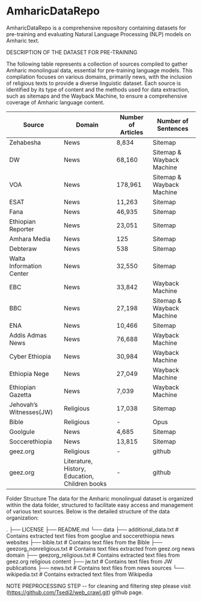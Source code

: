 # AmharicDataRepo
AmharicDataRepo is a comprehensive repository containing datasets for pre-training and evaluating Natural Language Processing (NLP) models on Amharic text. 

DESCRIPTION OF THE DATASET FOR PRE-TRAINING

The following table represents a collection of sources compiled to gather Amharic monolingual data, essential for pre-training language models. This compilation focuses on various domains, primarily news, with the inclusion of religious texts to provide a diverse linguistic dataset. Each source is identified by its type of content and the methods used for data extraction, such as sitemaps and the Wayback Machine, to ensure a comprehensive coverage of Amharic language content.


| Source                  | Domain     | Number of Articles | Number of Sentences                |
|-------------------------|------------|--------------------|------------------------------------|
| Zehabesha               | News       | 8,834              | Sitemap                            |
| DW                      | News       | 68,160             | Sitemap & Wayback Machine          |
| VOA                     | News       | 178,961            | Sitemap & Wayback Machine          |
| ESAT                    | News       | 11,263             | Sitemap                            |
| Fana                    | News       | 46,935             | Sitemap                            |
| Ethiopian Reporter      | News       | 23,051             | Sitemap                            |
| Amhara Media            | News       | 125                | Sitemap                            |
| Debteraw                | News       | 538                | Sitemap                            |
| Walta Information Center| News       | 32,550             | Sitemap                            |
| EBC                     | News       | 33,842             | Wayback Machine                    |
| BBC                     | News       | 27,198             | Sitemap & Wayback Machine          |
| ENA                     | News       | 10,466             | Sitemap                            |
| Addis Admas News        | News       | 76,688             | Wayback Machine                    |
| Cyber Ethiopia          | News       | 30,984             | Wayback Machine                    |
| Ethiopia Nege           | News       | 27,049             | Wayback Machine                    |
| Ethiopian Gazetta       | News       | 7,039              | Wayback Machine                    |
| Jehovah’s Witnesses(JW) | Religious  | 17,038             | Sitemap                            |
| Bible                   | Religious  | -                  | Opus                               |
| Goolgule                | News       |4,685               | Sitemap                            |
| Soccerethiopia          | News       |13,815              | Sitemap                            |
| geez.org                | Religious  | -                  | github                             |
| geez.org                | Literature, History, Education, Children books| -                    | github                            |


Folder Structure
The data for the Amharic monolingual dataset is organized within the data folder, structured to facilitate easy access and management of various text sources. Below is the detailed structure of the data organization:


.
├── LICENSE
├── README.md
└── data
    ├── additional_data.txt         # Contains extracted text files from googlue and soccerethiopia news websites
    ├── bible.txt                   # Contains text files from the Bible
    ├── geezorg_nonreligious.txt    # Contains text files extracted from geez.org news domain
    ├── geezorg_religious.txt       # Contains extracted text files from geez.org religious content
    ├── jw.txt                      # Contains text files from JW publications
    ├── news.txt                    # Contains text files from news sources
    └── wikipedia.txt               # Contains extracted text files from Wikipedia


NOTE
PREPROCESSING STEP 
 -- for cleaning and filtering step please visit (https://github.com/Tsedi2/web_crawl.git) github page.